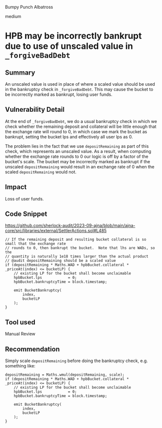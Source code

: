 Bumpy Punch Albatross

medium

# HPB may be incorrectly bankrupt due to use of unscaled value in `_forgiveBadDebt`
## Summary

An unscaled value is used in place of where a scaled value should be used in the bankruptcy check in  `_forgiveBadDebt`. This may cause the bucket to be incorrectly marked as bankrupt, losing user funds.

## Vulnerability Detail

At the end of `_forgiveBadDebt`, we do a usual bankruptcy check in which we check whether the remaining deposit and collateral will be little enough that the exchange rate will round to 0, in which case we mark the bucket as bankrupt, setting the bucket lps and effectively all user lps as 0.

The problem lies in the fact that we use `depositRemaining` as part of this check, which represents an unscaled value. As a result, when computing whether the exchange rate rounds to 0 our logic is off by a factor of the bucket's scale. The bucket may be incorrectly marked as bankrupt if the unscaled `depositRemaining` would result in an exchange rate of 0 when the scaled `depositRemaining` would not.

## Impact

Loss of user funds.

## Code Snippet

https://github.com/sherlock-audit/2023-09-ajna/blob/main/ajna-core/src/libraries/external/SettlerActions.sol#L485
```solidity
// If the remaining deposit and resulting bucket collateral is so small that the exchange rate
// rounds to 0, then bankrupt the bucket.  Note that lhs are WADs, so the
// quantity is naturally 1e18 times larger than the actual product
// @audit depositRemaining should be a scaled value
if (depositRemaining * Maths.WAD + hpbBucket.collateral * _priceAt(index) <= bucketLP) {
    // existing LP for the bucket shall become unclaimable
    hpbBucket.lps            = 0;
    hpbBucket.bankruptcyTime = block.timestamp;

    emit BucketBankruptcy(
        index,
        bucketLP
    );
}
```

## Tool used

Manual Review

## Recommendation

Simply scale `depositRemaining` before doing the bankruptcy check, e.g. something like:

```solidity
depositRemaining = Maths.wmul(depositRemaining, scale);
if (depositRemaining * Maths.WAD + hpbBucket.collateral * _priceAt(index) <= bucketLP) {
    // existing LP for the bucket shall become unclaimable
    hpbBucket.lps            = 0;
    hpbBucket.bankruptcyTime = block.timestamp;

    emit BucketBankruptcy(
        index,
        bucketLP
    );
}
```